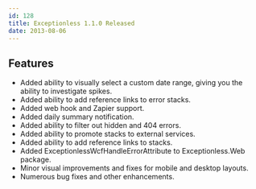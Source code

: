 ```yaml
---
id: 128
title: Exceptionless 1.1.0 Released
date: 2013-08-06
---
```

## Features

* Added ability to visually select a custom date range, giving you the ability to investigate spikes.
* Added ability to add reference links to error stacks.
* Added web hook and Zapier support.
* Added daily summary notification.
* Added ability to filter out hidden and 404 errors.
* Added ability to promote stacks to external services.
* Added ability to add reference links to stacks.
* Added ExceptionlessWcfHandleErrorAttribute to Exceptionless.Web package.
* Minor visual improvements and fixes for mobile and desktop layouts.
* Numerous bug fixes and other enhancements.
